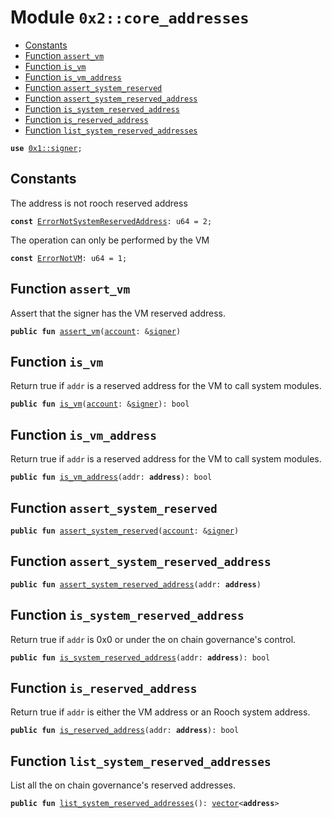 
<a id="0x2_core_addresses"></a>

# Module `0x2::core_addresses`



-  [Constants](#@Constants_0)
-  [Function `assert_vm`](#0x2_core_addresses_assert_vm)
-  [Function `is_vm`](#0x2_core_addresses_is_vm)
-  [Function `is_vm_address`](#0x2_core_addresses_is_vm_address)
-  [Function `assert_system_reserved`](#0x2_core_addresses_assert_system_reserved)
-  [Function `assert_system_reserved_address`](#0x2_core_addresses_assert_system_reserved_address)
-  [Function `is_system_reserved_address`](#0x2_core_addresses_is_system_reserved_address)
-  [Function `is_reserved_address`](#0x2_core_addresses_is_reserved_address)
-  [Function `list_system_reserved_addresses`](#0x2_core_addresses_list_system_reserved_addresses)


<pre><code><b>use</b> <a href="">0x1::signer</a>;
</code></pre>



<a id="@Constants_0"></a>

## Constants


<a id="0x2_core_addresses_ErrorNotSystemReservedAddress"></a>

The address is not rooch reserved address


<pre><code><b>const</b> <a href="core_addresses.md#0x2_core_addresses_ErrorNotSystemReservedAddress">ErrorNotSystemReservedAddress</a>: u64 = 2;
</code></pre>



<a id="0x2_core_addresses_ErrorNotVM"></a>

The operation can only be performed by the VM


<pre><code><b>const</b> <a href="core_addresses.md#0x2_core_addresses_ErrorNotVM">ErrorNotVM</a>: u64 = 1;
</code></pre>



<a id="0x2_core_addresses_assert_vm"></a>

## Function `assert_vm`

Assert that the signer has the VM reserved address.


<pre><code><b>public</b> <b>fun</b> <a href="core_addresses.md#0x2_core_addresses_assert_vm">assert_vm</a>(<a href="account.md#0x2_account">account</a>: &<a href="">signer</a>)
</code></pre>



<a id="0x2_core_addresses_is_vm"></a>

## Function `is_vm`

Return true if <code>addr</code> is a reserved address for the VM to call system modules.


<pre><code><b>public</b> <b>fun</b> <a href="core_addresses.md#0x2_core_addresses_is_vm">is_vm</a>(<a href="account.md#0x2_account">account</a>: &<a href="">signer</a>): bool
</code></pre>



<a id="0x2_core_addresses_is_vm_address"></a>

## Function `is_vm_address`

Return true if <code>addr</code> is a reserved address for the VM to call system modules.


<pre><code><b>public</b> <b>fun</b> <a href="core_addresses.md#0x2_core_addresses_is_vm_address">is_vm_address</a>(addr: <b>address</b>): bool
</code></pre>



<a id="0x2_core_addresses_assert_system_reserved"></a>

## Function `assert_system_reserved`



<pre><code><b>public</b> <b>fun</b> <a href="core_addresses.md#0x2_core_addresses_assert_system_reserved">assert_system_reserved</a>(<a href="account.md#0x2_account">account</a>: &<a href="">signer</a>)
</code></pre>



<a id="0x2_core_addresses_assert_system_reserved_address"></a>

## Function `assert_system_reserved_address`



<pre><code><b>public</b> <b>fun</b> <a href="core_addresses.md#0x2_core_addresses_assert_system_reserved_address">assert_system_reserved_address</a>(addr: <b>address</b>)
</code></pre>



<a id="0x2_core_addresses_is_system_reserved_address"></a>

## Function `is_system_reserved_address`

Return true if <code>addr</code> is 0x0 or under the on chain governance's control.


<pre><code><b>public</b> <b>fun</b> <a href="core_addresses.md#0x2_core_addresses_is_system_reserved_address">is_system_reserved_address</a>(addr: <b>address</b>): bool
</code></pre>



<a id="0x2_core_addresses_is_reserved_address"></a>

## Function `is_reserved_address`

Return true if <code>addr</code> is either the VM address or an Rooch system address.


<pre><code><b>public</b> <b>fun</b> <a href="core_addresses.md#0x2_core_addresses_is_reserved_address">is_reserved_address</a>(addr: <b>address</b>): bool
</code></pre>



<a id="0x2_core_addresses_list_system_reserved_addresses"></a>

## Function `list_system_reserved_addresses`

List all the on chain governance's reserved addresses.


<pre><code><b>public</b> <b>fun</b> <a href="core_addresses.md#0x2_core_addresses_list_system_reserved_addresses">list_system_reserved_addresses</a>(): <a href="">vector</a>&lt;<b>address</b>&gt;
</code></pre>
